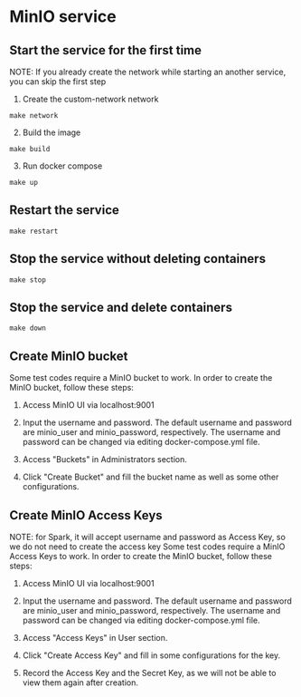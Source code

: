 # MinIO service 
## Start the service for the first time
NOTE: If you already create the network while starting an another service, you can skip the first step
1. Create the custom-network network
```
make network
```
2. Build the image 
```
make build
```
3. Run docker compose
```
make up
```

## Restart the service
```
make restart
```
## Stop the service without deleting containers
```
make stop
```
## Stop the service and delete containers
```
make down
```

## Create MinIO bucket
Some test codes require a MinIO bucket to work. In order to create the MinIO bucket, follow these steps:
1. Access MinIO UI via localhost:9001

2. Input the username and password. The default username and password are minio_user and minio_password, respectively. The username and password can be changed via editing docker-compose.yml file. 

3. Access "Buckets" in Administrators section. 

4. Click "Create Bucket" and fill the bucket name as well as some other configurations.

## Create MinIO Access Keys
NOTE: for Spark, it will accept username and password as Access Key, so we do not need to create the access key
Some test codes require a MinIO Access Keys to work. In order to create the MinIO bucket, follow these steps:
1. Access MinIO UI via localhost:9001

2. Input the username and password. The default username and password are minio_user and minio_password, respectively. The username and password can be changed via editing docker-compose.yml file. 

3. Access "Access Keys" in User section. 

4. Click "Create Access Key" and fill in some configurations for the key. 

5. Record the Access Key and the Secret Key, as we will not be able to view them again after creation. 



